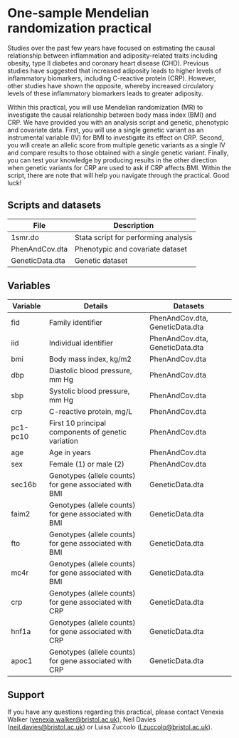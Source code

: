 # One-sample Mendelian randomization practical

Studies over the past few years have focused on estimating the causal relationship between inflammation and adiposity-related traits including obesity, type II diabetes and coronary heart disease (CHD). Previous studies have suggested that increased adiposity leads to higher levels of inflammatory biomarkers, including C-reactive protein (CRP). However, other studies have shown the opposite, whereby increased circulatory levels of these inflammatory biomarkers leads to greater adiposity.

Within this practical, you will use Mendelian randomization (MR) to investigate the causal relationship between body mass index (BMI) and CRP. We have provided you with an analysis script and genetic, phenotypic and covariate data. First, you will use a single genetic variant as an instrumental variable (IV) for BMI to investigate its effect on CRP. Second, you will create an allelic score from multiple genetic variants as a single IV and compare results to those obtained with a single genetic variant. Finally, you can test your knowledge by producing results in the other direction when genetic variants for CRP are used to ask if CRP affects BMI. Within the script, there are note that will help you navigate through the practical. Good luck!

## Scripts and datasets

| File | Description |
|------|-------------|
| 1smr.do | Stata script for performing analysis |
| PhenAndCov.dta | Phenotypic and covariate dataset |
| GeneticData.dta | Genetic dataset |

## Variables 

|     Variable    |     Details                                                 | Datasets                        |
|-----------------|-------------------------------------------------------------|---------------------------------|
| fid             | Family identifier                                           | PhenAndCov.dta, GeneticData.dta |
| iid             | Individual   identifier                                     | PhenAndCov.dta, GeneticData.dta |
| bmi             | Body mass index,   kg/m2                                    | PhenAndCov.dta                  |
| dbp             | Diastolic blood   pressure, mm Hg                           | PhenAndCov.dta                  |
| sbp             | Systolic blood   pressure, mm Hg                            | PhenAndCov.dta                  |
| crp             | C-reactive protein,   mg/L                                  | PhenAndCov.dta                  |
| pc1-pc10        | First 10 principal   components of genetic variation        | PhenAndCov.dta                  |
| age             | Age in years                                                | PhenAndCov.dta                  |
| sex             | Female (1) or male (2)                                      | PhenAndCov.dta                  |
| sec16b          | Genotypes (allele counts) for gene associated with BMI      | GeneticData.dta                 |
| faim2           | Genotypes (allele counts) for gene associated with BMI      | GeneticData.dta                 |
| fto             | Genotypes (allele counts) for gene associated with BMI      | GeneticData.dta                 |
| mc4r            | Genotypes (allele counts) for gene associated with BMI      | GeneticData.dta                 |
| crp             | Genotypes (allele counts) for gene associated with CRP      | GeneticData.dta                 |
| hnf1a           | Genotypes (allele counts) for gene associated with CRP      | GeneticData.dta                 |
| apoc1           | Genotypes (allele counts) for gene associated with CRP      | GeneticData.dta                 |

## Support

If you have any questions regarding this practical, please contact Venexia Walker (venexia.walker@bristol.ac.uk), Neil Davies (neil.davies@bristol.ac.uk) or Luisa Zuccolo (l.zuccolo@bristol.ac.uk).
